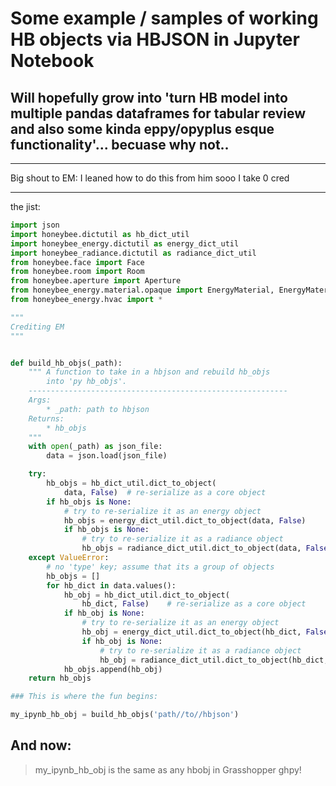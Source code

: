 # Some example / samples of working HB objects via HBJSON in Jupyter Notebook
## Will hopefully grow into 'turn HB model into multiple pandas dataframes for tabular review and also some kinda eppy/opyplus esque functionality'... becuase why not..
***
Big shout to EM: I leaned how to do this from him sooo I take 0 cred
***
the jist:
```python
import json
import honeybee.dictutil as hb_dict_util
import honeybee_energy.dictutil as energy_dict_util
import honeybee_radiance.dictutil as radiance_dict_util
from honeybee.face import Face
from honeybee.room import Room
from honeybee.aperture import Aperture
from honeybee_energy.material.opaque import EnergyMaterial, EnergyMaterialNoMass
from honeybee_energy.hvac import *

"""
Crediting EM
"""


def build_hb_objs(_path):
    """ A function to take in a hbjson and rebuild hb_objs
        into 'py hb_objs'.
    ----------------------------------------------------------
    Args:
        * _path: path to hbjson
    Returns:
        * hb_objs
    """
    with open(_path) as json_file:
        data = json.load(json_file)

    try:
        hb_objs = hb_dict_util.dict_to_object(
            data, False)  # re-serialize as a core object
        if hb_objs is None:
            # try to re-serialize it as an energy object
            hb_objs = energy_dict_util.dict_to_object(data, False)
            if hb_objs is None:
                # try to re-serialize it as a radiance object
                hb_objs = radiance_dict_util.dict_to_object(data, False)
    except ValueError:
        # no 'type' key; assume that its a group of objects
        hb_objs = []
        for hb_dict in data.values():
            hb_obj = hb_dict_util.dict_to_object(
                hb_dict, False)    # re-serialize as a core object
            if hb_obj is None:
                # try to re-serialize it as an energy object
                hb_obj = energy_dict_util.dict_to_object(hb_dict, False)
                if hb_obj is None:
                    # try to re-serialize it as a radiance object
                    hb_obj = radiance_dict_util.dict_to_object(hb_dict, False)
            hb_objs.append(hb_obj)
    return hb_objs

### This is where the fun begins:

my_ipynb_hb_obj = build_hb_objs('path//to//hbjson')

```
## And now:
>  my_ipynb_hb_obj is the same as any hbobj in Grasshopper ghpy!
